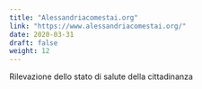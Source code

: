 ```yaml
---
title: "Alessandriacomestai.org"
link: "https://www.alessandriacomestai.org/"
date: 2020-03-31
draft: false
weight: 12
---
```


Rilevazione dello stato di salute della cittadinanza
